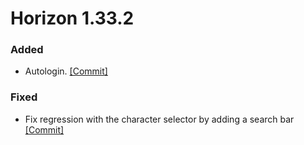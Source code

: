 # Horizon 1.33.2

### Added

- Autologin. [[Commit]](https://github.com/Fchat-Horizon/Horizon/commit/e3e377f)

### Fixed

- Fix regression with the character selector by adding a search bar [[Commit]](https://github.com/Fchat-Horizon/Horizon/commit/7ff8955)
